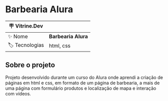 # Barbearia Alura

| :placard: Vitrine.Dev |     |
| -------------  | --- |
| :sparkles: Nome        | **Barbearia Alura**
| :label: Tecnologias | html, css

## Sobre o projeto
Projeto desenvolvido durante um curso do Alura onde aprendi a criação de páginas em html e css, em formato de um página de barbearia, a mais de uma página com formulário produtos e localização de mapa e interação com vídeos.
